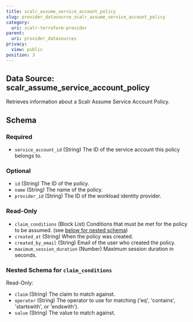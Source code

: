 ```yaml
---
title: scalr_assume_service_account_policy
slug: provider_datasource_scalr_assume_service_account_policy
category:
  uri: scalr-terraform-provider
parent:
  uri: provider_datasources
privacy:
  view: public
position: 3
---
```

## Data Source: scalr_assume_service_account_policy

Retrieves information about a Scalr Assume Service Account Policy.



<!-- schema generated by tfplugindocs -->
## Schema

### Required

- `service_account_id` (String) The ID of the service account this policy belongs to.

### Optional

- `id` (String) The ID of the policy.
- `name` (String) The name of the policy.
- `provider_id` (String) The ID of the workload identity provider.

### Read-Only

- `claim_conditions` (Block List) Conditions that must be met for the policy to be assumed. (see [below for nested schema](#nestedblock--claim_conditions))
- `created_at` (String) When the policy was created.
- `created_by_email` (String) Email of the user who created the policy.
- `maximum_session_duration` (Number) Maximum session duration in seconds.

<a id="nestedblock--claim_conditions"></a>
### Nested Schema for `claim_conditions`

Read-Only:

- `claim` (String) The claim to match against.
- `operator` (String) The operator to use for matching ('eq', 'contains', 'startswith', or 'endswith').
- `value` (String) The value to match against.
